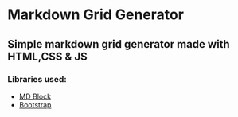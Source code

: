 # Markdown Grid Generator

## Simple markdown grid generator made with HTML,CSS & JS

### Libraries used:
 - [MD Block](https://md-block.verou.me/)
 - [Bootstrap](https://getbootstrap.com/)